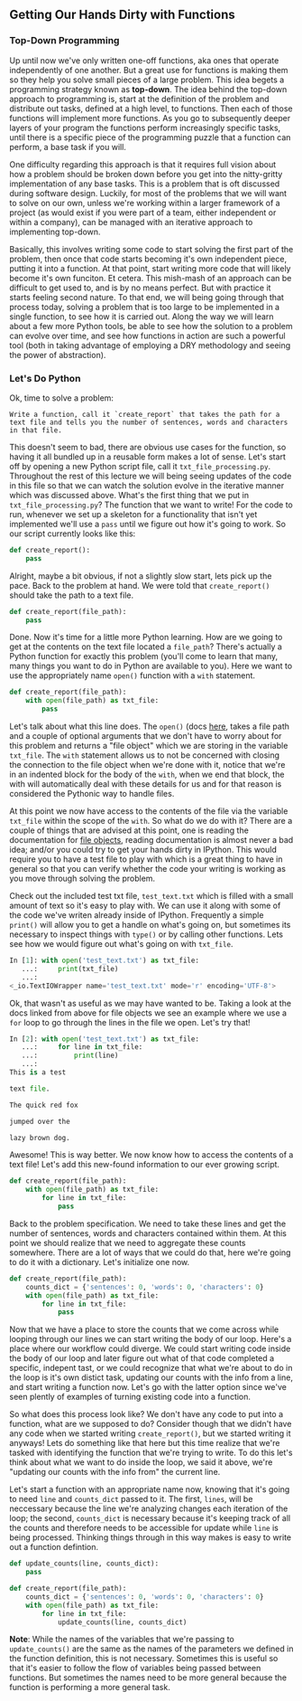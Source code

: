 ## Getting Our Hands Dirty with Functions

### Top-Down Programming

Up until now we've only written one-off functions, aka ones that operate independently of one another. But a great use for functions is making them so they help you solve small pieces of a large problem. This idea begets a programming strategy known as **top-down**. The idea behind the top-down approach to programming is, start at the definition of the problem and distribute out tasks, defined at a high level, to functions. Then each of those functions will implement more functions. As you go to subsequently deeper layers of your program the functions perform increasingly specific tasks, until there is a specific piece of the programming puzzle that a function can perform, a base task if you will.

One difficulty regarding this approach is that it requires full vision about how a problem should be broken down before you get into the nitty-gritty implementation of any base tasks. This is a problem that is oft discussed during software design. Luckily, for most of the problems that we will want to solve on our own, unless we're working within a larger framework of a project (as would exist if you were part of a team, either independent or within a company), can be managed with an iterative approach to implementing top-down.

Basically, this involves writing some code to start solving the first part of the problem, then once that code starts becoming it's own independent piece, putting it into a function. At that point, start writing more code that will likely become it's own funciton. Et cetera. This mish-mash of an approach can be difficult to get used to, and is by no means perfect. But with practice it starts feeling second nature. To that end, we will being going through that process today, solving a problem that is too large to be implemented in a single function, to see how it is carried out. Along the way we will learn about a few more Python tools, be able to see how the solution to a problem can evolve over time, and see how functions in action are such a powerful tool (both in taking advantage of employing a DRY methodology and seeing the power of abstraction).

### Let's Do Python

Ok, time to solve a problem:

    Write a function, call it `create_report` that takes the path for a text file and tells you the number of sentences, words and characters in that file.

This doesn't seem to bad, there are obvious use cases for the function, so having it all bundled up in a reusable form makes a lot of sense. Let's start off by opening a new Python script file, call it `txt_file_processing.py`. Throughout the rest of this lecture we will being seeing updates of the code in this file so that we can watch the solution evolve in the iterative manner which was discussed above. What's the first thing that we put in `txt_file_processing.py`? The function that we want to write! For the code to run, whenever we set up a skeleton for a functionality that isn't yet implemented we'll use a `pass` until we figure out how it's going to work. So our script currently looks like this:

```python
def create_report():
    pass
```

Alright, maybe a bit obvious, if not a slightly slow start, lets pick up the pace. Back to the problem at hand. We were told that `create_report()` should take the path to a text file.

```python
def create_report(file_path):
    pass
```

Done. Now it's time for a little more Python learning. How are we going to get at the contents on the text file located a `file_path`? There's actually a Python function for exactly this problem (you'll come to learn that many, many things you want to do in Python are available to you). Here we want to use the appropriately name `open()` function with a `with` statement.

```python
def create_report(file_path):
    with open(file_path) as txt_file:
        pass
```

Let's talk about what this line does. The `open()` (docs [here](https://docs.python.org/2/library/functions.html#open), takes a file path and a couple of optional arguments that we don't have to worry about for this problem and returns a "file object" which we are storing in the variable `txt_file`. The `with` statement allows us to not be concerned with closing the connection to the file object when we're done with it, notice that we're in an indented block for the body of the `with`, when we end that block, the with will automatically deal with these details for us and for that reason is considered the Pythonic way to handle files.


At this point we now have access to the contents of the file via the variable `txt_file` within the scope of the `with`. So what do we do with it? There are a couple of things that are advised at this point, one is reading the documentation for [file objects](https://docs.python.org/2/library/stdtypes.html#bltin-file-objects), reading documentation is almost never a bad idea; and/or you could try to get your hands dirty in IPython. This would require you to have a test file to play with which is a great thing to have in general so that you can verify whether the code your writing is working as you move through solving the problem. 

Check out the included test txt file, `test_text.txt` which is filled with a small amount of text so it's easy to play with. We can use it along with some of the code we've writen already inside of IPython. Frequently a simple `print()` will allow you to get a handle on what's going on, but sometimes its necessary to inspect things with `type()` or by calling other functions. Lets see how we would figure out what's going on with `txt_file`.

```python
In [1]: with open('test_text.txt') as txt_file:
   ...:     print(txt_file)
   ...:     
<_io.TextIOWrapper name='test_text.txt' mode='r' encoding='UTF-8'>
```

Ok, that wasn't as useful as we may have wanted to be. Taking a look at the docs linked from above for file objects we see an example where we use a `for` loop to go through the lines in the file we open. Let's try that!

```python
In [2]: with open('test_text.txt') as txt_file:
   ...:     for line in txt_file:
   ...:         print(line)
   ...:         
This is a test

text file.

The quick red fox

jumped over the

lazy brown dog.
```

Awesome! This is way better. We now know how to access the contents of a text file! Let's add this new-found information to our ever growing script.

```python
def create_report(file_path):
    with open(file_path) as txt_file:
        for line in txt_file:
            pass
```

Back to the problem specification. We need to take these lines and get the number of sentences, words and characters contained within them. At this point we should realize that we need to aggregate these counts somewhere. There are a lot of ways that we could do that, here we're going to do it with a dictionary. Let's initialize one now.


```python
def create_report(file_path):
    counts_dict = {'sentences': 0, 'words': 0, 'characters': 0}
    with open(file_path) as txt_file:
        for line in txt_file:
            pass
```

Now that we have a place to store the counts that we come across while looping through our lines we can start writing the body of our loop. Here's a place where our workflow could diverge. We could start writing code inside the body of our loop and later figure out what of that code completed a specific, indepent tast, or we could recognize that what we're about to do in the loop is it's own distict task, updating our counts with the info from a line, and start writing a function now. Let's go with the latter option since we've seen plently of examples of turning existing code into a function. 

So what does this process look like? We don't have any code to put into a function, what are we supposed to do? Consider though that we didn't have any code when we started writing `create_report()`, but we started writing it anyways! Lets do something like that here but this time realize that we're tasked with identifying the function that we're trying to write. To do this let's think about what we want to do inside the loop, we said it above, we're "updating our counts with the info from" the current line. 

Let's start a function with an appropriate name now, knowing that it's going to need `line` and `counts_dict` passed to it. The first, `lines`, will be neccessary because the line we're analyzing changes each iteration of the loop; the second, `counts_dict` is necessary because it's keeping track of all the counts and therefore needs to be accessible for update while `line` is being processed. Thinking things through in this way makes is easy to write out a function defintion.

```python
def update_counts(line, counts_dict):
    pass

def create_report(file_path):
    counts_dict = {'sentences': 0, 'words': 0, 'characters': 0}
    with open(file_path) as txt_file:
        for line in txt_file:
            update_counts(line, counts_dict)
```

**Note**: While the names of the variables that we're passing to `update_counts()` are the same as the names of the parameters we defined in the function definition, this is not necessary. Sometimes this is useful so that it's easier to follow the flow of variables being passed between functions. But sometimes the names need to be more general because the function is performing a more general task.
